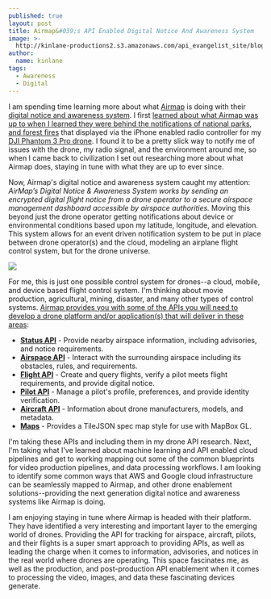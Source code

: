 ```yaml
---
published: true
layout: post
title: Airmap&#039;s API Enabled Digital Notice And Awareness System
image: >-
  http://kinlane-productions2.s3.amazonaws.com/api_evangelist_site/blog/screen_shot_2017_03_12_at_5.33.25_pm.png
author:
  name: kinlane
tags:
  - Awareness
  - Digital
---
```

I am spending time learning more about what [Airmap](https://www.airmap.com) is doing with their [digital notice and awareness system](https://www.airmap.com/stakeholders/). I first [learned about what Airmap was up to when I learned they were behind the notifications of national parks, and forest fires](http://apievangelist.com/2016/08/05/airmap-is-positioning-itself-to-be-a-critical-api-broker-for-the-drone-industry/) that displayed via the iPhone enabled radio controller for my [DJI Phantom 3 Pro drone](https://www.dji.com/phantom-3-pro). I found it to be a pretty slick way to notify me of issues with the drone, my radio signal, and the environment around me, so when I came back to civilization I set out researching more about what Airmap does, staying in tune with what they are up to ever since.

Now, Airmap's digital notice and awareness system caught my attention: _AirMap’s Digital Notice & Awareness System works by sending an encrypted digital flight notice from a drone operator to a secure airspace management dashboard accessible by airspace authorities._ Moving this beyond just the drone operator getting notifications about device or environmental conditions based upon my latitude, longitude, and elevation. This system allows for an event driven notification system to be put in place between drone operator(s) and the cloud, modeling an airplane flight control system, but for the drone universe. 

[![](https://kinlane-productions2.s3.amazonaws.com/api_evangelist_site/blog/screen_shot_2017_03_12_at_5.33.25_pm.png)](https://www.airmap.com/stakeholders/)

For me, this is just one possible control system for drones--a cloud, mobile, and device based flight control system. I'm thinking about movie production, agricultural, mining, disaster, and many other types of control systems. [Airmap provides you with some of the APIs you will need to develop a drone platform and/or application(s) that will deliver in these areas](https://developers.airmap.com/):

*   **[Status API](https://developers.airmap.com/reference#status-api-overview)** - Provide nearby airspace information, including advisories, and notice requirements.
*   **[Airspace API](https://developers.airmap.com/reference#airspace-api-overview)** - Interact with the surrounding airspace including its obstacles, rules, and requirements.
*   **[Flight API](https://developers.airmap.com/reference#flight-api-overview)** - Create and query flights, verify a pilot meets flight requirements, and provide digital notice.
*   **[Pilot API](https://developers.airmap.com/reference#pilot-api-overview)** - Manage a pilot's profile, preferences, and provide identity verification.
*   **[Aircraft API](https://developers.airmap.com/reference#aircraft-api-overview)** - Information about drone manufacturers, models, and metadata.
*   **[Maps](https://developers.airmap.com/reference#vector-tiles)** - Provides a TileJSON spec map style for use with MapBox GL.

I'm taking these APIs and including them in my drone API research. Next, I'm taking what I've learned about machine learning and API enabled cloud pipelines and get to working mapping out some of the common blueprints for video production pipelines, and data processing workflows. I am looking to identify some common ways that AWS and Google cloud infrastructure can be seamlessly mapped to Airmap, and other drone enablement solutions--providing the next generation digital notice and awareness systems like Airmap is doing.

I am enjoying staying in tune where Airmap is headed with their platform. They have identified a very interesting and important layer to the emerging world of drones. Providing the API for tracking for airspace, aircraft, pilots, and their flights is a super smart approach to providing APIs, as well as leading the charge when it comes to information, advisories, and notices in the real world where drones are operating. This space fascinates me, as well as the production, and post-production API enablement when it comes to processing the video, images, and data these fascinating devices generate.